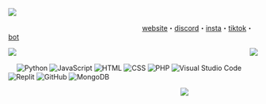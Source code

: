 
<img align="center" src="https://cdn.discordapp.com/attachments/945354698045653063/995661477891555378/mec.png" />

ㅤㅤㅤㅤㅤㅤㅤㅤㅤㅤㅤㅤㅤㅤㅤㅤㅤㅤㅤㅤㅤ[website](https://ayo.so/jb07)・[discord](https://discord.gg/picz)・[insta](https://www.instagram.com/justbanterz/)・[tiktok](https://www.tiktok.com/@iconjb/)・[bot](https://blazebot.org/)

<img src="https://github-readme-stats.vercel.app/api/top-langs/?username=jbxyz&layout=compact&theme=dark" align="left"/>
<a href="https://github.com/jbxyz"></a>
<p align="right">
  <img src="https://github-readme-stats.vercel.app/api?username=jbxyz&theme=midnight-purple&show_icons=true" />
</p>
<!-- ![GitHub stats](https://github-readme-stats.vercel.app/api?username=jbxyz&theme=midnight-purple&show_icons=true)
 -->

ㅤ  ![Python](https://img.shields.io/badge/python-3670A0?style=for-the-badge&logo=python&logoColor=ffdd54)
![JavaScript](https://img.shields.io/badge/javascript-%23323330.svg?style=for-the-badge&logo=javascript&logoColor=%23F7DF1E)
![HTML](https://img.shields.io/badge/HTML-E34F26?style=for-the-badge&logo=html5&logoColor=white)
![CSS](https://img.shields.io/badge/CSS-601A35?style=for-the-badge&logo=css3&logoColor=white)
![PHP](https://img.shields.io/badge/PHP-5865f2?style=for-the-badge&logo=php&logoColor=white)
![Visual Studio Code](https://img.shields.io/badge/Visual%20Studio%20Code-0078d7.svg?style=for-the-badge&logo=visual-studio-code&logoColor=white)
![Replit](https://img.shields.io/badge/Replit-DD1200?style=for-the-badge&logo=Replit&logoColor=white)
![GitHub](https://img.shields.io/badge/github-%23121011.svg?style=for-the-badge&logo=github&logoColor=white)
![MongoDB](https://img.shields.io/badge/MongoDB-%234ea94b.svg?style=for-the-badge&logo=mongodb&logoColor=white)

ㅤㅤㅤㅤㅤㅤㅤㅤㅤㅤㅤㅤㅤㅤㅤㅤㅤㅤㅤㅤㅤㅤㅤㅤㅤㅤㅤ![](https://komarev.com/ghpvc/?username=szg&style=plastic&label=Profile+Views)
<!---
jxshb/jxshb is a ✨ special ✨ repository because its `README.md` (this file) appears on your GitHub profile.
You can click the Preview link to take a look at your changes.
--->
